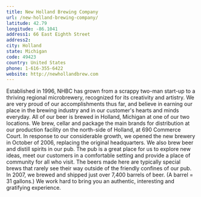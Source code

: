 ```yaml
---
title: New Holland Brewing Company
url: /new-holland-brewing-company/
latitude: 42.79
longitude: -86.1041
address1: 66 East Eighth Street
address2: 
city: Holland
state: Michigan
code: 49423
country: United States
phone: 1-616-355-6422
website: http://newhollandbrew.com
---
```

Established in 1996, NHBC has grown from a scrappy two-man start-up to a thriving regional microbrewery, recognized for its creativity and artistry. We are very proud of our accomplishments thus far, and believe in earning our place in the brewing industry and in our customer's hearts and minds everyday. All of our beer is brewed in Holland, Michigan at one of our two locations. We brew, cellar and package the main brands for distribution at our production facility on the north-side of Holland, at 690 Commerce Court. In response to our considerable growth, we opened the new brewery in October of 2006, replacing the original headquarters.  We also brew beer and distill spirits in our pub. The pub is a great place for us to explore new ideas, meet our customers in a comfortable setting and provide a place of community for all who visit. The beers made here are typically special brews that rarely see their way outside of the friendly confines of our pub. In 2007, we brewed and shipped just over 7,400 barrels of beer. (A barrel = 31 gallons.) We work hard to bring you an authentic, interesting and gratifying experience.
